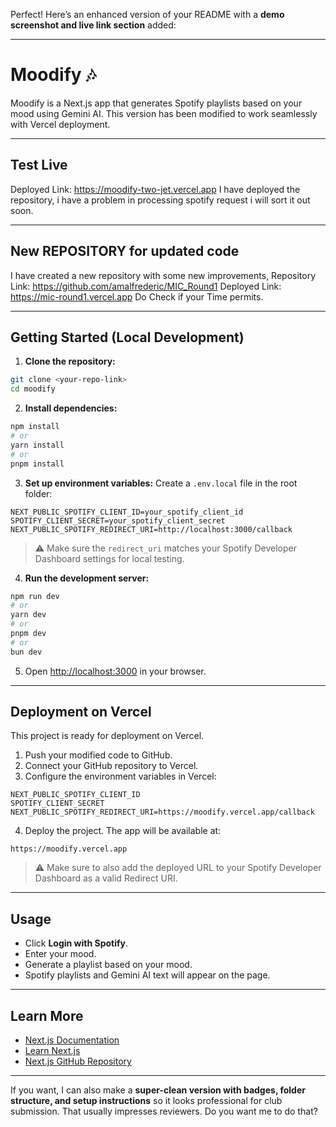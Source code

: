 Perfect! Here’s an enhanced version of your README with a **demo screenshot and live link section** added:

---

# Moodify 🎶

Moodify is a Next.js app that generates Spotify playlists based on your mood using Gemini AI. This version has been modified to work seamlessly with Vercel deployment.

---

## **Test Live**

Deployed Link: https://moodify-two-jet.vercel.app
I have deployed the repository, i have a problem in processing spotify request i will sort it out soon.

---
## **New REPOSITORY for updated code**

I have created a new repository with some new improvements,
Repository Link: https://github.com/amalfrederic/MIC_Round1
Deployed Link: https://mic-round1.vercel.app
Do Check if your Time permits.

---
## **Getting Started (Local Development)**

1. **Clone the repository:**

```bash
git clone <your-repo-link>
cd moodify
```

2. **Install dependencies:**

```bash
npm install
# or
yarn install
# or
pnpm install
```

3. **Set up environment variables:**
   Create a `.env.local` file in the root folder:

```env
NEXT_PUBLIC_SPOTIFY_CLIENT_ID=your_spotify_client_id
SPOTIFY_CLIENT_SECRET=your_spotify_client_secret
NEXT_PUBLIC_SPOTIFY_REDIRECT_URI=http://localhost:3000/callback
```

> ⚠️ Make sure the `redirect_uri` matches your Spotify Developer Dashboard settings for local testing.

4. **Run the development server:**

```bash
npm run dev
# or
yarn dev
# or
pnpm dev
# or
bun dev
```

5. Open [http://localhost:3000](http://localhost:3000) in your browser.

---

## **Deployment on Vercel**

This project is ready for deployment on Vercel.

1. Push your modified code to GitHub.
2. Connect your GitHub repository to Vercel.
3. Configure the environment variables in Vercel:

```
NEXT_PUBLIC_SPOTIFY_CLIENT_ID
SPOTIFY_CLIENT_SECRET
NEXT_PUBLIC_SPOTIFY_REDIRECT_URI=https://moodify.vercel.app/callback
```

4. Deploy the project. The app will be available at:

```
https://moodify.vercel.app
```

> ⚠️ Make sure to also add the deployed URL to your Spotify Developer Dashboard as a valid Redirect URI.

---

## **Usage**

* Click **Login with Spotify**.
* Enter your mood.
* Generate a playlist based on your mood.
* Spotify playlists and Gemini AI text will appear on the page.

---

## **Learn More**

* [Next.js Documentation](https://nextjs.org/docs)
* [Learn Next.js](https://nextjs.org/learn)
* [Next.js GitHub Repository](https://github.com/vercel/next.js)

---

If you want, I can also make a **super-clean version with badges, folder structure, and setup instructions** so it looks professional for club submission. That usually impresses reviewers. Do you want me to do that?
